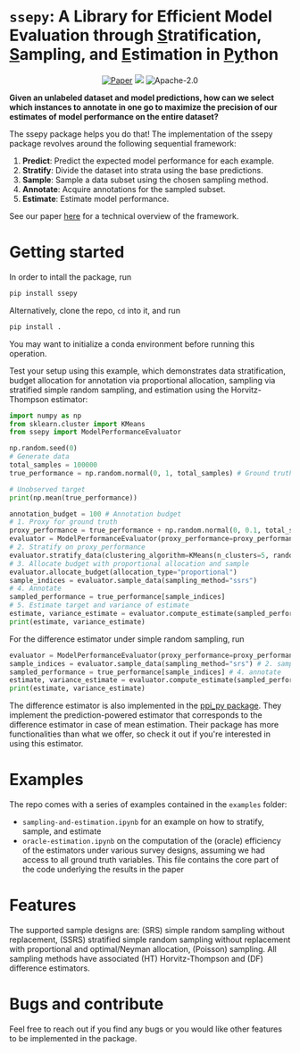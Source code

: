 # `ssepy`: A Library for Efficient Model Evaluation through <ins>S</ins>tratification, <ins>S</ins>ampling, and <ins>E</ins>stimation in <ins>Py</ins>thon

<p align="center">
    <a href="https://arxiv.org/pdf/2406.07320"><img src="https://img.shields.io/badge/paper-arXiv-red" alt="Paper"></a>
            <a style="text-decoration:none !important;" href="https://pypi.org/project/ppi-python/" alt="package management"> <img src="https://img.shields.io/badge/pip-package-blue" /></a>
        <img src="https://img.shields.io/github/license/awslabs/cis-matching-tasks" alt="Apache-2.0">
</p>

**Given an unlabeled dataset and model predictions, how can we select which
instances to annotate in one go to maximize the precision of our estimates of
model performance on the entire dataset?**

The ssepy package helps you do that! The implementation of
the ssepy package revolves around the following sequential framework:

1. **Predict**: Predict the expected model performance for each
   example.
2. **Stratify**: Divide the dataset into strata using the base predictions.
3. **Sample**: Sample a data subset using the chosen sampling method.
4. **Annotate**: Acquire annotations for the sampled subset.
5. **Estimate**: Estimate model performance.

See our paper [here](https://arxiv.org/pdf/2406.07320) for a technical overview of the framework.

# Getting started

In order to intall the package, run 
```python
pip install ssepy
```

Alternatively, clone the repo, `cd` into it, and run

```python
pip install .
```

You may want to initialize a conda environment before running this operation.

Test your setup using this example, which demonstrates data stratification,
budget allocation for annotation via proportional allocation, sampling via
stratified simple random sampling, and estimation using the Horvitz-Thompson
estimator:

```python
import numpy as np
from sklearn.cluster import KMeans
from ssepy import ModelPerformanceEvaluator

np.random.seed(0)
# Generate data
total_samples = 100000
true_performance = np.random.normal(0, 1, total_samples) # Ground truth

# Unobserved target
print(np.mean(true_performance))

annotation_budget = 100 # Annotation budget
# 1. Proxy for ground truth
proxy_performance = true_performance + np.random.normal(0, 0.1, total_samples)
evaluator = ModelPerformanceEvaluator(proxy_performance=proxy_performance, budget=annotation_budget) # Initialize evaluator
# 2. Stratify on proxy_performance
evaluator.stratify_data(clustering_algorithm=KMeans(n_clusters=5, random_state=0, n_init="auto"), features=proxy_performance) # 5 strata
# 3. Allocate budget with proportional allocation and sample
evaluator.allocate_budget(allocation_type="proportional")
sample_indices = evaluator.sample_data(sampling_method="ssrs")
# 4. Annotate
sampled_performance = true_performance[sample_indices]
# 5. Estimate target and variance of estimate
estimate, variance_estimate = evaluator.compute_estimate(sampled_performance, estimator="ht")
print(estimate, variance_estimate)
```

For the difference estimator under simple random sampling, run

```python
evaluator = ModelPerformanceEvaluator(proxy_performance=proxy_performance, budget=annotation_budget) # initialize sampler
sample_indices = evaluator.sample_data(sampling_method="srs") # 2. sample
sampled_performance = true_performance[sample_indices] # 4. annotate
estimate, variance_estimate = evaluator.compute_estimate(sampled_performance, estimator="df") # 5. estimate
print(estimate, variance_estimate)
```

The difference estimator is also implemented in the [ppi_py
package](https://github.com/aangelopoulos/ppi_py). They implement the
prediction-powered estimator that corresponds to the difference estimator in
case of mean estimation. Their package has more functionalities than what we
offer, so check it out if you're interested in using this estimator.

# Examples

The repo comes with a series of examples contained in the `examples` folder:

- `sampling-and-estimation.ipynb` for an example on how to stratify, sample, and estimate
- `oracle-estimation.ipynb` on the computation of the (oracle) efficiency of the
  estimators under various survey designs, assuming we had access to all ground
  truth variables. This file contains the core part of the code underlying the
  results in the paper

# Features

The supported sample designs are: (SRS) simple random sampling without
replacement, (SSRS) stratified simple random sampling without replacement with
proportional and optimal/Neyman allocation, (Poisson) sampling. All sampling
methods have associated (HT) Horvitz-Thompson and (DF) difference estimators.

# Bugs and contribute

Feel free to reach out if you find any bugs or you would like other features to
be implemented in the package.
